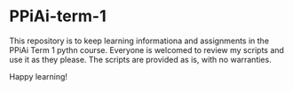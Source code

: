 # PPiAi-term-1

This repository is to keep learning informationa and assignments in the PPiAi Term 1 pythn course. Everyone is welcomed to review my scripts and use it as they please.
The scripts are provided as is, with no warranties.

Happy learning!
